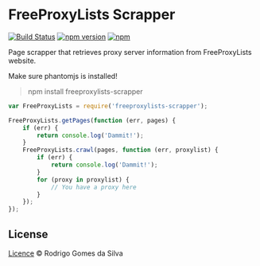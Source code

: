 # FreeProxyLists Scrapper

[![Build Status](https://travis-ci.org/rodrigogs/freeproxylists-scrapper.svg?branch=master)](https://travis-ci.org/rodrigogs/freeproxylists-scrapper)
[![npm version](https://badge.fury.io/js/freeproxylists-scrapper.svg)](https://badge.fury.io/js/freeproxylists-scrapper)
[![npm](https://img.shields.io/npm/dt/freeproxylists-scrapper.svg)](https://www.npmjs.com/package/freeproxylists-scrapper)

Page scrapper that retrieves proxy server information from FreeProxyLists website.

Make sure phantomjs is installed!

> npm install freeproxylists-scrapper

```javascript
var FreeProxyLists = require('freeproxylists-scrapper');

FreeProxyLists.getPages(function (err, pages) {
    if (err) {
        return console.log('Dammit!');
    }
    FreeProxyLists.crawl(pages, function (err, proxylist) {
        if (err) {
            return console.log('Dammit!');
        }
        for (proxy in proxylist) {
            // You have a proxy here
        }
    });
});
```

## License

[Licence](https://github.com/rodrigogs/freeproxylists-scrapper/blob/master/LICENSE) © Rodrigo Gomes da Silva
